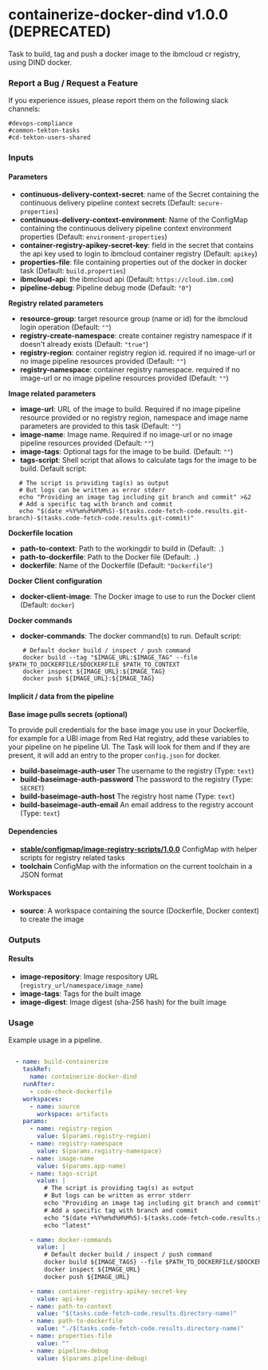 # containerize-docker-dind v1.0.0 (DEPRECATED)

Task to build, tag and push a docker image to the ibmcloud cr registry, using DIND docker.

### Report a Bug / Request a Feature

If you experience issues, please report them on the following slack channels:
```
#devops-compliance
#common-tekton-tasks
#cd-tekton-users-shared
```

### Inputs

#### Parameters

 - **continuous-delivery-context-secret**:  name of the Secret containing the continuous delivery pipeline context secrets (Default: `secure-properties`)
 - **continuous-delivery-context-environment**:  Name of the ConfigMap containing the continuous delivery pipeline context environment properties (Default: `environment-properties`)
 - **container-registry-apikey-secret-key**:  field in the secret that contains the api key used to login to ibmcloud container registry (Default: `apikey`)
 - **properties-file**: file containing properties out of the docker in docker task (Default: `build.properties`)
 - **ibmcloud-api**:  the ibmcloud api (Default: `https://cloud.ibm.com`)
 - **pipeline-debug**:  Pipeline debug mode (Default: `"0"`)


**Registry related parameters**

 - **resource-group**:  target resource group (name or id) for the ibmcloud login operation (Default: `""`)
 - **registry-create-namespace**:  create container registry namespace if it doesn't already exists (Default: `"true"`)
 - **registry-region**:  container registry region id. required if no image-url or no image pipeline resources provided (Default: `""`)
 - **registry-namespace**:  container registry namespace. required if no image-url or no image pipeline resources provided (Default: `""`)

**Image related parameters**

 - **image-url**: URL of the image to build. Required if no image pipeline resource provided or no registry region, namespace and image name parameters are provided to this task (Default: `""`)
 - **image-name**: Image name. Required if no image-url or no image pipeline resources provided (Default: `""`)
 - **image-tags**: Optional tags for the image to be build. (Default: `""`)
 - **tags-script**: Shell script that allows to calculate tags for the image to be build.
 Default script:
 ```
    # The script is providing tag(s) as output
    # But logs can be written as error stderr
    echo "Providing an image tag including git branch and commit" >&2
    # Add a specific tag with branch and commit
    echo "$(date +%Y%m%d%H%M%S)-$(tasks.code-fetch-code.results.git-branch)-$(tasks.code-fetch-code.results.git-commit)"

 ```

**Dockerfile location**

 - **path-to-context**: Path to the workingdir to build in (Default: `.`)
 - **path-to-dockerfile**: Path to the Docker file (Default: `.`)
 - **dockerfile**: Name of the Dockerfile (Default: `"Dockerfile"`)

**Docker Client configuration**

 - **docker-client-image**:  The Docker image to use to run the Docker client (Default: `docker`)

**Docker commands**

 - **docker-commands**:  The docker command(s) to run.
Default script:
```
    # Default docker build / inspect / push command
    docker build --tag "$IMAGE_URL:$IMAGE_TAG" --file $PATH_TO_DOCKERFILE/$DOCKERFILE $PATH_TO_CONTEXT
    docker inspect ${IMAGE_URL}:${IMAGE_TAG}
    docker push ${IMAGE_URL}:${IMAGE_TAG}

```

#### Implicit / data from the pipeline

**Base image pulls secrets (optional)**

To provide pull credentials for the base image you use in your Dockerfile, for example for a UBI image from Red Hat registry, add these variables to your pipeline on he pipeline UI. The Task will look for them and if they are present, it will add an entry to the proper `config.json` for docker.

- **build-baseimage-auth-user** The username to the registry (Type: `text`)
- **build-baseimage-auth-password** The password to the registry (Type: `SECRET`)
- **build-baseimage-auth-host** The registry host name (Type: `text`)
- **build-baseimage-auth-email** An email address to the registry account (Type: `text`)

#### Dependencies

- **[stable/configmap/image-registry-scripts/1.0.0](../../../configmap/image-registry-scripts/1.0.0)** ConfigMap with helper scripts for registry related tasks
- **toolchain** ConfigMap with the information on the current toolchain in a JSON format

#### Workspaces

 - **source**: A workspace containing the source (Dockerfile, Docker context) to create the image


### Outputs

#### Results

* **image-repository**: Image respository URL (`registry_url/namespace/image_name`)
* **image-tags**: Tags for the built image
* **image-digest**: Image digest (sha-256 hash) for the built image

### Usage

Example usage in a pipeline.

``` yaml

  - name: build-containerize
    taskRef:
      name: containerize-docker-dind
    runAfter:
      - code-check-dockerfile
    workspaces:
      - name: source
        workspace: artifacts
    params:
      - name: registry-region
        value: $(params.registry-region)
      - name: registry-namespace
        value: $(params.registry-namespace)
      - name: image-name
        value: $(params.app-name)
      - name: tags-script
        value: |
          # The script is providing tag(s) as output
          # But logs can be written as error stderr
          echo "Providing an image tag including git branch and commit" >&2
          # Add a specific tag with branch and commit
          echo "$(date +%Y%m%d%H%M%S)-$(tasks.code-fetch-code.results.git-branch)-$(tasks.code-fetch-code.results.git-commit)"
          echo "latest"

      - name: docker-commands
        value: |
          # Default docker build / inspect / push command
          docker build ${IMAGE_TAGS} --file $PATH_TO_DOCKERFILE/$DOCKERFILE $PATH_TO_CONTEXT
          docker inspect ${IMAGE_URL}
          docker push ${IMAGE_URL}

      - name: container-registry-apikey-secret-key
        value: api-key
      - name: path-to-context
        value: "$(tasks.code-fetch-code.results.directory-name)"
      - name: path-to-dockerfile
        value: "./$(tasks.code-fetch-code.results.directory-name)"
      - name: properties-file
        value: ""
      - name: pipeline-debug
        value: $(params.pipeline-debug)

```
